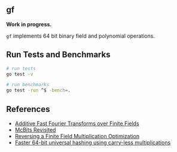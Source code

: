 ## gf

__Work in progress.__

`gf` implements 64 bit binary field and polynomial operations.

## Run Tests and Benchmarks

``` bash
# run tests
go test -v

# run benchmarks
go test -run ^$ -bench=.
```

## References

* [Additive Fast Fourier Transforms over Finite Fields](http://www.math.clemson.edu/~sgao/papers/GM10.pdf)
* [McBits Revisited](https://tungchou.github.io/papers/mcbits_revisited.pdf)
* [Reversing a Finite Field Multiplication Optimization](https://blog.quarkslab.com/reversing-a-finite-field-multiplication-optimization.html#gk2010)
* [Faster 64-bit universal hashing using carry-less multiplications](https://arxiv.org/pdf/1503.03465.pdf)
